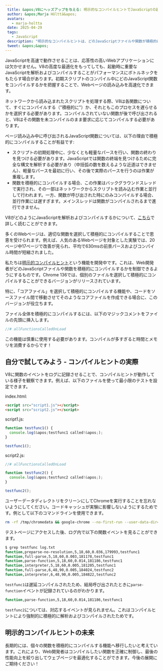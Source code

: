 ```yaml
---
 title: &apos;V8にヘッズアップを与える: 明示的なコンパイルヒントでJavaScriptの起動を高速化&apos;
 author: &apos;Marja Hölttä&apos;
 avatars:
   - marja-holtta
 date: 2025-04-29
 tags:
   - JavaScript
 description: "明示的なコンパイルヒントは、どのJavaScriptファイルや関数が積極的に解析およびコンパイルされるべきかを制御します"
 tweet: &apos;&apos;
---
```


JavaScriptを高速で動作させることは、応答性の高いWebアプリケーションには欠かせません。V8の高度な最適化をもってしても、起動時に重要なJavaScriptを解析およびコンパイルすることがパフォーマンスにボトルネックをもたらす場合があります。初期スクリプトのコンパイル中にどのJavaScript関数をコンパイルするかを把握することで、Webページの読み込みを高速化できます。

<!--truncate-->
ネットワークから読み込まれたスクリプトを処理する際、V8は各関数について、すぐにコンパイルする（"積極的に"）か、それともこのプロセスを遅らせるかを選択する必要があります。コンパイルされていない関数が後で呼び出されると、V8はその関数を未コンパイルのまま要求に応じてコンパイルする必要があります。

ページ読み込み中に呼び出されるJavaScript関数については、以下の理由で積極的にコンパイルすることが有益です:

- スクリプトの初期処理中に、少なくとも軽量なパースを行い、関数の終わりを見つける必要があります。JavaScriptでは関数の終端を見つけるために完全な構文を解析する必要があり（中括弧の数を数えるような近道はできません）、軽量なパースを最初に行い、その後で実際のパースを行うのは作業が重複します。
- 関数を積極的にコンパイルする場合、この作業はバックグラウンドスレッドで実行され、その一部はネットワークからスクリプトを読み込む作業と並行して行われます。一方、関数が呼び出された時にのみコンパイルする場合、並行作業には遅すぎます。メインスレッドは関数がコンパイルされるまで進行できません。

V8がどのようにJavaScriptを解析およびコンパイルするかについて、[こちら](https://v8.dev/blog/preparser)で詳しく読むことができます。

多くのWebページは、適切な関数を選択して積極的にコンパイルすることで恩恵を受けられます。例えば、人気のあるWebページを対象とした実験では、20ページ中17ページで改善が見られ、平均で630msの前景パースおよびコンパイル時間が短縮されました。

私たちは[明示的コンパイルヒント](https://github.com/WICG/explicit-javascript-compile-hints-file-based)という機能を開発中です。これは、Web開発者がどのJavaScriptファイルや関数を積極的にコンパイルするかを制御できるようにするものです。Chrome 136では、個別のファイルを選択して積極的にコンパイルすることができるバージョンがリリースされています。

特に、「コアファイル」を選択して積極的にコンパイルする機能や、コードをソースファイル間で移動させてそのようなコアファイルを作成できる場合に、このバージョンが役立ちます。

ファイル全体を積極的にコンパイルするには、以下のマジックコメントをファイルの先頭に挿入します。

```js
//# allFunctionsCalledOnLoad
```

この機能は慎重に使用する必要があります。コンパイルが多すぎると時間とメモリを消費するからです！

## 自分で試してみよう - コンパイルヒントの実際

V8に関数のイベントをログに記録させることで、コンパイルヒントが動作している様子を観察できます。例えば、以下のファイルを使って最小限のテストを設定できます。

index.html:

```html
<script src="script1.js"></script>
<script src="script2.js"></script>
```

script1.js:

```js
function testfunc1() {
  console.log(&apos;testfunc1 called!&apos;);
}

testfunc1();
```

script2.js:

```js
//# allFunctionsCalledOnLoad

function testfunc2() {
  console.log(&apos;testfunc2 called!&apos;);
}

testfunc2();
```

ユーザーデータディレクトリをクリーンにしてChromeを実行することを忘れないようにしてください。コードキャッシュが実験に影響しないようにするためです。例として以下のコマンドラインを使用できます。

```sh
rm -rf /tmp/chromedata && google-chrome --no-first-run --user-data-dir=/tmp/chromedata --js-flags=--log-function_events > log.txt
```

テストページにアクセスした後、ログ内で以下の関数イベントを見ることができます。

```sh
$ grep testfunc log.txt
function,preparse-no-resolution,5,18,60,0.036,179993,testfunc1
function,full-parse,5,18,60,0.003,181178,testfunc1
function,parse-function,5,18,60,0.014,181186,testfunc1
function,interpreter,5,18,60,0.005,181205,testfunc1
function,full-parse,6,48,90,0.005,184024,testfunc2
function,interpreter,6,48,90,0.005,184822,testfunc2
```

`testfunc1`は遅延コンパイルされたため、結局呼び出されたときに`parse-function`イベントが記録されているのがわかります。

```sh
function,parse-function,5,18,60,0.014,181186,testfunc1
```

`testfunc2`については、対応するイベントが見られません。これはコンパイルヒントにより強制的に積極的に解析およびコンパイルされたためです。

## 明示的コンパイルヒントの未来

長期的には、個々の関数を積極的にコンパイルする機能へ移行したいと考えています。これにより、Web開発者はコンパイルしたい関数を正確に制御し、最後の性能向上を絞り出してウェブページを最適化することができます。今後の展開にご期待ください！
